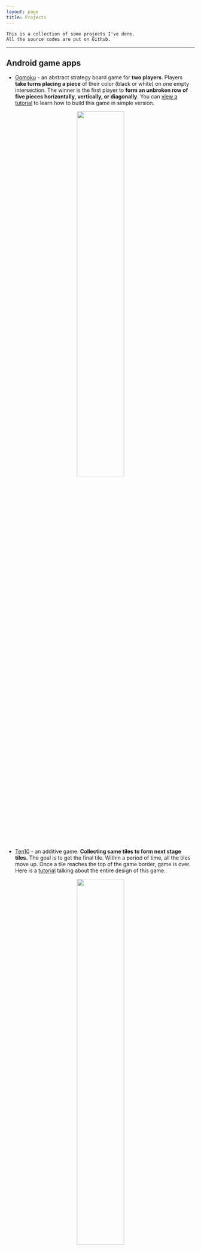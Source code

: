 ```yaml
---
layout: page
title: Projects
---
```


```
This is a collection of some projects I've done.
All the source codes are put on Github.
```
--------------------------------------

## Android game apps

*  [Gomoku](https://drive.google.com/file/d/1hlP6hGWQr4xCbWzoDb1qyCyaR0A1jN_L/view?usp=drivesdk&fbclid=IwAR0duTs0Jfvd7oOs42axEvpj5Im-CM0x7eMwGX9kPpE4gnwpW4WwNRK1BSU) - an abstract strategy board game for **two players**. Players **take turns placing a piece** of their color (black or white) on one empty intersection. The winner is the first player to **form an unbroken row of five pieces horizontally, vertically, or diagonally**. You can [view a tutorial](https://youtu.be/txSBV9NB2jY) to learn how to build this game in simple version.

<p align="center">
<img src="../img/piece.jpg" width="50%" hegiht="50%"/>
</p>

* [Ten10](https://drive.google.com/file/d/1jQRHxUpcWNspix_fs3SknCq02-IrjFMg/view?fbclid=IwAR2jkrvg2wLUjjrJ6wgndkns92t5_6lz7U4-9z_iWoFpWIDbQavTKagAXuk) - an additive game. **Collecting same tiles to form next stage tiles.** The goal is to get the final tile. Within a period of time, all the tiles move up. Once a tile reaches the top of the game border, game is over. Here is a [tutorial](https://youtu.be/-c3Kcaj54Ik) talking about the entire design of this game.

<p align="center">
<img src="../img/tile.jpg" width="50%" hegiht="50%"/>
</p>

* [Nodes2.0](https://drive.google.com/file/d/1Weo9Gd6VaTQPfDbdI2TAYokygj6gnUVT/view?usp=drivesdk) - an exciting and causal funny game. **To pin all the dots one by one to spinning circle with taps.** The game is over when a dot gets touch with other dots. It becomes challenging and interesting when going through different levels. With a [tutorial](https://youtu.be/lVMKEyO-cZs), you can easily make your own version pin circle game.

<p align="center">
<img src="../img/dot.jpg" width="50%" hegiht="50%"/> 
</p>

* [Carcar](https://drive.google.com/file/d/1UkwzUiE0oogYWNQZtJ3lxvqfBQYaF1HX/view?usp=drivesdk) - a car parking game. It is provided with four control buttons, which are left, right, forward, and toward. The goal is to **drive the car into the parking space.** There is no time limit to practice parking. Click to [view a tutorial](https://youtu.be/i7J1B65YnUo) about designing this game.

<p align="center">
<img src="../img/car.jpg" width="50%" hegiht="50%"/>
</p>

* [BrickBreaker](https://drive.google.com/file/d/1-MdgQVxb_uqqLjJP_mxADF-c-20paC0n/view?usp=drivesdk) - a brick-breaker game. **Tilting the phone to control the paddle** and keep the ball in the game. Your mission is to **remove all the breakable bricks** by hitting them with the ball. Interestingly, some bricks need more than a single hit.
<p align="center">
<img src="../img/brickbreaker.png" width="50%" hegiht="50%"/>
</p>

